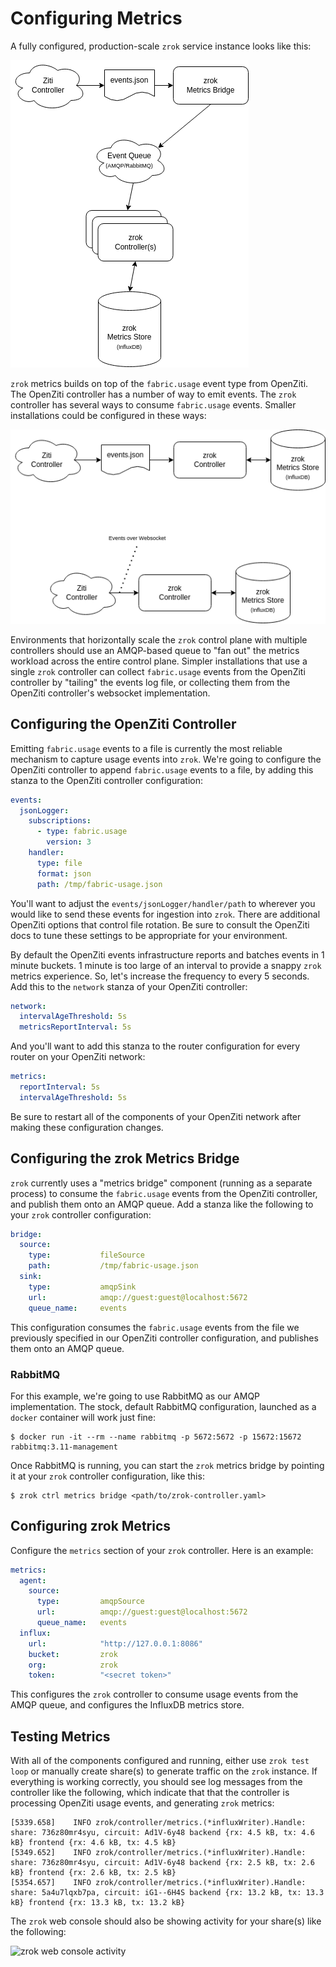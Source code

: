 # Configuring Metrics

A fully configured, production-scale `zrok` service instance looks like this:

![zrok Metrics Architecture](images/metrics-architecture.png)

`zrok` metrics builds on top of the `fabric.usage` event type from OpenZiti. The OpenZiti controller has a number of way to emit events. The `zrok` controller has several ways to consume `fabric.usage` events. Smaller installations could be configured in these ways:

![zrok simplified metrics architecture](images/metrics-architecture-simple.png)

Environments that horizontally scale the `zrok` control plane with multiple controllers should use an AMQP-based queue to "fan out" the metrics workload across the entire control plane. Simpler installations that use a single `zrok` controller can collect `fabric.usage` events from the OpenZiti controller by "tailing" the events log file, or collecting them from the OpenZiti controller's websocket implementation.

## Configuring the OpenZiti Controller

Emitting `fabric.usage` events to a file is currently the most reliable mechanism to capture usage events into `zrok`. We're going to configure the OpenZiti controller to append `fabric.usage` events to a file, by adding this stanza to the OpenZiti controller configuration:

```yaml
events:
  jsonLogger:
    subscriptions:
      - type: fabric.usage
        version: 3
    handler:
      type: file
      format: json
      path: /tmp/fabric-usage.json
```

You'll want to adjust the `events/jsonLogger/handler/path` to wherever you would like to send these events for ingestion into `zrok`. There are additional OpenZiti options that control file rotation. Be sure to consult the OpenZiti docs to tune these settings to be appropriate for your environment.

By default the OpenZiti events infrastructure reports and batches events in 1 minute buckets. 1 minute is too large of an interval to provide a snappy `zrok` metrics experience. So, let's increase the frequency to every 5 seconds. Add this to the `network` stanza of your OpenZiti controller:

```yaml
network:
  intervalAgeThreshold: 5s 
  metricsReportInterval: 5s
```

And you'll want to add this stanza to the router configuration for every router on your OpenZiti network:

```yaml
metrics:
  reportInterval: 5s
  intervalAgeThreshold: 5s
```

Be sure to restart all of the components of your OpenZiti network after making these configuration changes.

## Configuring the zrok Metrics Bridge

`zrok` currently uses a "metrics bridge" component (running as a separate process) to consume the `fabric.usage` events from the OpenZiti controller, and publish them onto an AMQP queue. Add a stanza like the following to your `zrok` controller configuration:

```yaml
bridge:
  source:
    type:           fileSource
    path:           /tmp/fabric-usage.json
  sink:
    type:           amqpSink
    url:            amqp://guest:guest@localhost:5672
    queue_name:     events
```

This configuration consumes the `fabric.usage` events from the file we previously specified in our OpenZiti controller configuration, and publishes them onto an AMQP queue. 

### RabbitMQ

For this example, we're going to use RabbitMQ as our AMQP implementation. The stock, default RabbitMQ configuration, launched as a `docker` container will work just fine:

```
$ docker run -it --rm --name rabbitmq -p 5672:5672 -p 15672:15672 rabbitmq:3.11-management
```

Once RabbitMQ is running, you can start the `zrok` metrics bridge by pointing it at your `zrok` controller configuration, like this:

```
$ zrok ctrl metrics bridge <path/to/zrok-controller.yaml>
```

## Configuring zrok Metrics

Configure the `metrics` section of your `zrok` controller. Here is an example:

```yaml
metrics:
  agent:
    source:
      type:         amqpSource
      url:          amqp://guest:guest@localhost:5672
      queue_name:   events
  influx:
    url:            "http://127.0.0.1:8086"
    bucket:         zrok
    org:            zrok
    token:          "<secret token>"
```

This configures the `zrok` controller to consume usage events from the AMQP queue, and configures the InfluxDB metrics store.

## Testing Metrics

With all of the components configured and running, either use `zrok test loop` or manually create share(s) to generate traffic on the `zrok` instance. If everything is working correctly, you should see log messages from the controller like the following, which indicate that that the controller is processing OpenZiti usage events, and generating `zrok` metrics:

```
[5339.658]    INFO zrok/controller/metrics.(*influxWriter).Handle: share: 736z80mr4syu, circuit: Ad1V-6y48 backend {rx: 4.5 kB, tx: 4.6 kB} frontend {rx: 4.6 kB, tx: 4.5 kB}
[5349.652]    INFO zrok/controller/metrics.(*influxWriter).Handle: share: 736z80mr4syu, circuit: Ad1V-6y48 backend {rx: 2.5 kB, tx: 2.6 kB} frontend {rx: 2.6 kB, tx: 2.5 kB}
[5354.657]    INFO zrok/controller/metrics.(*influxWriter).Handle: share: 5a4u7lqxb7pa, circuit: iG1--6H4S backend {rx: 13.2 kB, tx: 13.3 kB} frontend {rx: 13.3 kB, tx: 13.2 kB}
```

The `zrok` web console should also be showing activity for your share(s) like the following:

![zrok web console activity](/home/michael/Repos/nf/zrok/docs/guides/metrics-and-limits/images/zrok-console-activity.png)